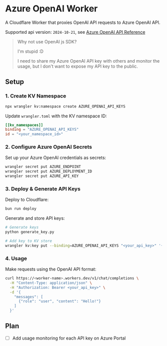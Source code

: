 # Azure OpenAI Worker

A Cloudflare Worker that proxies OpenAI API requests to Azure OpenAI API.

Supported api version: `2024-10-21`, see [Azure OpenAI API Reference](https://github.com/Azure/azure-rest-api-specs/tree/533d972b32b91774f13e5b56190ab6573760ee85/specification/cognitiveservices/data-plane/AzureOpenAI/inference#azureopenai-2024-10-21)

> Why not use OpenAI js SDK?
>
> I'm stupid :D
> 
> I need to share my Azure OpenAI API key with others and monitor the usage, but I don't want to expose my API key to the public.


## Setup

### 1. Create KV Namespace

```bash
npx wrangler kv:namespace create AZURE_OPENAI_API_KEYS
```

Update `wrangler.toml` with the KV namespace ID:
```toml
[[kv_namespaces]]
binding = "AZURE_OPENAI_API_KEYS"
id = "<your_namespace_id>"
```

### 2. Configure Azure OpenAI Secrets

Set up your Azure OpenAI credentials as secrets:
```bash
wrangler secret put AZURE_ENDPOINT
wrangler secret put AZURE_DEPLOYMENT_ID
wrangler secret put AZURE_API_KEY
```

### 3. Deploy & Generate API Keys

Deploy to Cloudflare:
```bash
bun run deploy
```

Generate and store API keys:
```bash
# Generate keys
python generate_key.py

# Add key to KV store
wrangler kv:key put --binding=AZURE_OPENAI_API_KEYS "<your_api_key>" '{"username": "<username>"}'
```

### 4. Usage

Make requests using the OpenAI API format:
```bash
curl https://<worker-name>.workers.dev/v1/chat/completions \
  -H "Content-Type: application/json" \
  -H "Authorization: Bearer <your_api_key>" \
  -d '{
    "messages": [
      {"role": "user", "content": "Hello!"}
    ]
  }'
```

## Plan

- [ ] Add usage monitoring for each API key on Azure Portal